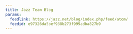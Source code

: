 ```yaml
---
title: Jazz Team Blog
params:
  feedlink: https://jazz.net/blog/index.php/feed/atom/
  feedid: e97326da5bef938b273f999adba827b9
---
```

